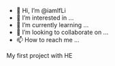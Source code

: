 - 👋 Hi, I’m @iamIfLi
- 👀 I’m interested in ...
- 🌱 I’m currently learning ...
- 💞️ I’m looking to collaborate on ...
- 📫 How to reach me ...

<!---
iamIfLi/iamIfLi is a ✨ special ✨ repository because its `README.md` (this file) appears on your GitHub profile.
You can click the Preview link to take a look at your changes.
--->


My first project with HE
